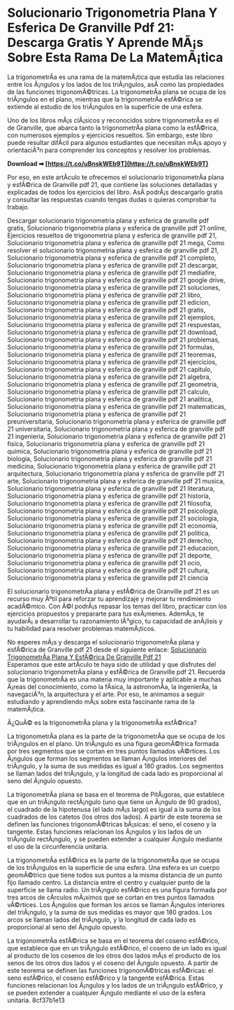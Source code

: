 
 
# Solucionario Trigonometria Plana Y Esferica De Granville Pdf 21: Descarga Gratis Y Aprende MÃ¡s Sobre Esta Rama De La MatemÃ¡tica
  
La trigonometrÃ­a es una rama de la matemÃ¡tica que estudia las relaciones entre los Ã¡ngulos y los lados de los triÃ¡ngulos, asÃ­ como las propiedades de las funciones trigonomÃ©tricas. La trigonometrÃ­a plana se ocupa de los triÃ¡ngulos en el plano, mientras que la trigonometrÃ­a esfÃ©rica se extiende al estudio de los triÃ¡ngulos en la superficie de una esfera.
  
Uno de los libros mÃ¡s clÃ¡sicos y reconocidos sobre trigonometrÃ­a es el de Granville, que abarca tanto la trigonometrÃ­a plana como la esfÃ©rica, con numerosos ejemplos y ejercicios resueltos. Sin embargo, este libro puede resultar difÃ­cil para algunos estudiantes que necesitan mÃ¡s apoyo y orientaciÃ³n para comprender los conceptos y resolver los problemas.
 
**Download ➡ [https://t.co/uBnskWEb9T](https://t.co/uBnskWEb9T)**


  
Por eso, en este artÃ­culo te ofrecemos el solucionario trigonometrÃ­a plana y esfÃ©rica de Granville pdf 21, que contiene las soluciones detalladas y explicadas de todos los ejercicios del libro. AsÃ­ podrÃ¡s descargarlo gratis y consultar las respuestas cuando tengas dudas o quieras comprobar tu trabajo.
 
Descargar solucionario trigonometria plana y esferica de granville pdf gratis,  Solucionario trigonometria plana y esferica de granville pdf 21 online,  Ejercicios resueltos de trigonometria plana y esferica de granville pdf 21,  Solucionario trigonometria plana y esferica de granville pdf 21 mega,  Como resolver el solucionario trigonometria plana y esferica de granville pdf 21,  Solucionario trigonometria plana y esferica de granville pdf 21 completo,  Solucionario trigonometria plana y esferica de granville pdf 21 descargar,  Solucionario trigonometria plana y esferica de granville pdf 21 mediafire,  Solucionario trigonometria plana y esferica de granville pdf 21 google drive,  Solucionario trigonometria plana y esferica de granville pdf 21 soluciones,  Solucionario trigonometria plana y esferica de granville pdf 21 libro,  Solucionario trigonometria plana y esferica de granville pdf 21 edicion,  Solucionario trigonometria plana y esferica de granville pdf 21 gratis,  Solucionario trigonometria plana y esferica de granville pdf 21 ejemplos,  Solucionario trigonometria plana y esferica de granville pdf 21 respuestas,  Solucionario trigonometria plana y esferica de granville pdf 21 download,  Solucionario trigonometria plana y esferica de granville pdf 21 problemas,  Solucionario trigonometria plana y esferica de granville pdf 21 formulas,  Solucionario trigonometria plana y esferica de granville pdf 21 teoremas,  Solucionario trigonometria plana y esferica de granville pdf 21 ejercicios,  Solucionario trigonometria plana y esferica de granville pdf 21 capitulo,  Solucionario trigonometria plana y esferica de granville pdf 21 algebra,  Solucionario trigonometria plana y esferica de granville pdf 21 geometria,  Solucionario trigonometria plana y esferica de granville pdf 21 calculo,  Solucionario trigonometria plana y esferica de granville pdf 21 analitica,  Solucionario trigonometria plana y esferica de granville pdf 21 matematicas,  Solucionario trigonometria plana y esferica de granville pdf 21 preuniversitaria,  Solucionario trigonometria plana y esferica de granville pdf 21 universitaria,  Solucionario trigonometria plana y esferica de granville pdf 21 ingenieria,  Solucionario trigonometria plana y esferica de granville pdf 21 fisica,  Solucionario trigonometria plana y esferica de granville pdf 21 quimica,  Solucionario trigonometria plana y esferica de granville pdf 21 biologia,  Solucionario trigonometria plana y esferica de granville pdf 21 medicina,  Solucionario trigonometria plana y esferica de granville pdf 21 arquitectura,  Solucionario trigonometria plana y esferica de granville pdf 21 arte,  Solucionario trigonometria plana y esferica de granville pdf 21 musica,  Solucionario trigonometria plana y esferica de granville pdf 21 literatura,  Solucionario trigonometria plana y esferica de granville pdf 21 historia,  Solucionario trigonometria plana y esferica de granville pdf 21 filosofia,  Solucionario trigonometria plana y esferica de granville pdf 21 psicologia,  Solucionario trigonometria plana y esferica de granville pdf 21 sociologia,  Solucionario trigonometria plana y esferica de granville pdf 21 economia,  Solucionario trigonometria plana y esferica de granville pdf 21 politica,  Solucionario trigonometria plana y esferica de granville pdf 21 derecho,  Solucionario trigonometria plana y esferica de granville pdf 21 educacion,  Solucionario trigonometria plana y esferica de granville pdf 21 deporte,  Solucionario trigonometria plana y esferica de granville pdf 21 ocio,  Solucionario trigonometria plana y esferica de granville pdf 21 cultura,  Solucionario trigonometria plana y esferica de granville pdf 21 ciencia
  
El solucionario trigonometrÃ­a plana y esfÃ©rica de Granville pdf 21 es un recurso muy Ãºtil para reforzar tu aprendizaje y mejorar tu rendimiento acadÃ©mico. Con Ã©l podrÃ¡s repasar los temas del libro, practicar con los ejercicios propuestos y prepararte para tus exÃ¡menes. AdemÃ¡s, te ayudarÃ¡ a desarrollar tu razonamiento lÃ³gico, tu capacidad de anÃ¡lisis y tu habilidad para resolver problemas matemÃ¡ticos.
  
No esperes mÃ¡s y descarga el solucionario trigonometrÃ­a plana y esfÃ©rica de Granville pdf 21 desde el siguiente enlace:
  [Solucionario TrigonometrÃ­a Plana Y EsfÃ©rica De Granville Pdf 21](https://www.solucionariogranville.com/trigonometria-plana-y-esferica-de-granville-pdf-21/)  
Esperamos que este artÃ­culo te haya sido de utilidad y que disfrutes del solucionario trigonometrÃ­a plana y esfÃ©rica de Granville pdf 21. Recuerda que la trigonometrÃ­a es una materia muy importante y aplicable a muchas Ã¡reas del conocimiento, como la fÃ­sica, la astronomÃ­a, la ingenierÃ­a, la navegaciÃ³n, la arquitectura y el arte. Por eso, te animamos a seguir estudiando y aprendiendo mÃ¡s sobre esta fascinante rama de la matemÃ¡tica.
  
Â¿QuÃ© es la trigonometrÃ­a plana y la trigonometrÃ­a esfÃ©rica?
  
La trigonometrÃ­a plana es la parte de la trigonometrÃ­a que se ocupa de los triÃ¡ngulos en el plano. Un triÃ¡ngulo es una figura geomÃ©trica formada por tres segmentos que se cortan en tres puntos llamados vÃ©rtices. Los Ã¡ngulos que forman los segmentos se llaman Ã¡ngulos interiores del triÃ¡ngulo, y la suma de sus medidas es igual a 180 grados. Los segmentos se llaman lados del triÃ¡ngulo, y la longitud de cada lado es proporcional al seno del Ã¡ngulo opuesto.
  
La trigonometrÃ­a plana se basa en el teorema de PitÃ¡goras, que establece que en un triÃ¡ngulo rectÃ¡ngulo (uno que tiene un Ã¡ngulo de 90 grados), el cuadrado de la hipotenusa (el lado mÃ¡s largo) es igual a la suma de los cuadrados de los catetos (los otros dos lados). A partir de este teorema se definen las funciones trigonomÃ©tricas bÃ¡sicas: el seno, el coseno y la tangente. Estas funciones relacionan los Ã¡ngulos y los lados de un triÃ¡ngulo rectÃ¡ngulo, y se pueden extender a cualquier Ã¡ngulo mediante el uso de la circunferencia unitaria.
  
La trigonometrÃ­a esfÃ©rica es la parte de la trigonometrÃ­a que se ocupa de los triÃ¡ngulos en la superficie de una esfera. Una esfera es un cuerpo geomÃ©trico que tiene todos sus puntos a la misma distancia de un punto fijo llamado centro. La distancia entre el centro y cualquier punto de la superficie se llama radio. Un triÃ¡ngulo esfÃ©rico es una figura formada por tres arcos de cÃ­rculos mÃ¡ximos que se cortan en tres puntos llamados vÃ©rtices. Los Ã¡ngulos que forman los arcos se llaman Ã¡ngulos interiores del triÃ¡ngulo, y la suma de sus medidas es mayor que 180 grados. Los arcos se llaman lados del triÃ¡ngulo, y la longitud de cada lado es proporcional al seno del Ã¡ngulo opuesto.
  
La trigonometrÃ­a esfÃ©rica se basa en el teorema del coseno esfÃ©rico, que establece que en un triÃ¡ngulo esfÃ©rico, el coseno de un lado es igual al producto de los cosenos de los otros dos lados mÃ¡s el producto de los senos de los otros dos lados y el coseno del Ã¡ngulo opuesto. A partir de este teorema se definen las funciones trigonomÃ©tricas esfÃ©ricas: el seno esfÃ©rico, el coseno esfÃ©rico y la tangente esfÃ©rica. Estas funciones relacionan los Ã¡ngulos y los lados de un triÃ¡ngulo esfÃ©rico, y se pueden extender a cualquier Ã¡ngulo mediante el uso de la esfera unitaria.
 8cf37b1e13
 
